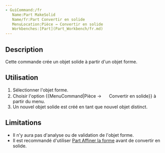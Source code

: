 ```yaml
---
- GuiCommand:/fr
   Name:Part MakeSolid
   Name/fr:Part Convertir en solid‏‎e
   MenuLocation:Pièce → Convertir en solide
   Workbenches:[Part](Part_Workbench/fr.md)
---
```



</div>

## Description

Cette commande crée un objet solide à partir d\'un objet forme.

## Utilisation

1.  Sélectionner l\'objet forme.
2.  Choisir l\'option {{MenuCommand|Pièce → <img src="images/Part_MakeSolid.svg" width=16px> Convertir en solide}} à partir du menu.
3.  Un nouvel objet solide est créé en tant que nouvel objet distinct.

## Limitations

-   Il n\'y aura pas d\'analyse ou de validation de l\'objet forme.
-   Il est recommandé d\'utiliser [Part Affiner la forme](Part_RefineShape/fr.md) avant de convertir en solide.


<div class="mw-translate-fuzzy">





</div>


  

